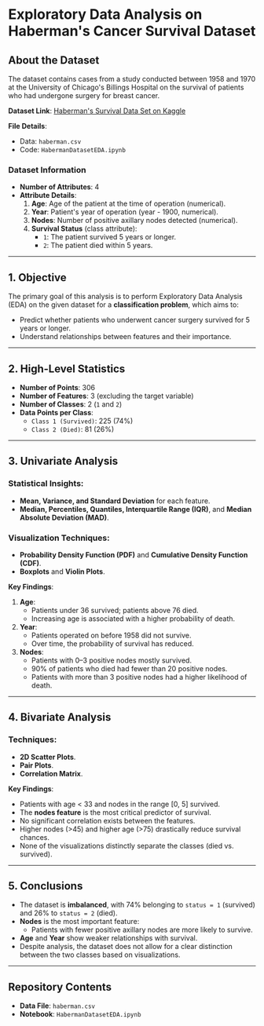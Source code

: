# Exploratory Data Analysis on Haberman's Cancer Survival Dataset

## About the Dataset
The dataset contains cases from a study conducted between 1958 and 1970 at the University of Chicago's Billings Hospital on the survival of patients who had undergone surgery for breast cancer. 

**Dataset Link**: [Haberman's Survival Data Set on Kaggle](https://www.kaggle.com/datasets/gilsousa/habermans-survival-data-set)

**File Details**:
- Data: `haberman.csv`
- Code: `HabermanDatasetEDA.ipynb`

### Dataset Information
- **Number of Attributes**: 4
- **Attribute Details**:
  1. **Age**: Age of the patient at the time of operation (numerical).
  2. **Year**: Patient's year of operation (year - 1900, numerical).
  3. **Nodes**: Number of positive axillary nodes detected (numerical).
  4. **Survival Status** (class attribute):
     - `1`: The patient survived 5 years or longer.
     - `2`: The patient died within 5 years.

---

## 1. Objective
The primary goal of this analysis is to perform Exploratory Data Analysis (EDA) on the given dataset for a **classification problem**, which aims to:
- Predict whether patients who underwent cancer surgery survived for 5 years or longer.
- Understand relationships between features and their importance.

---

## 2. High-Level Statistics
- **Number of Points**: 306
- **Number of Features**: 3 (excluding the target variable)
- **Number of Classes**: 2 (`1` and `2`)
- **Data Points per Class**:
  - `Class 1 (Survived)`: 225 (74%)
  - `Class 2 (Died)`: 81 (26%)

---

## 3. Univariate Analysis
### Statistical Insights:
- **Mean, Variance, and Standard Deviation** for each feature.
- **Median, Percentiles, Quantiles, Interquartile Range (IQR)**, and **Median Absolute Deviation (MAD)**.

### Visualization Techniques:
- **Probability Density Function (PDF)** and **Cumulative Density Function (CDF)**.
- **Boxplots** and **Violin Plots**.

**Key Findings**:
1. **Age**:
   - Patients under 36 survived; patients above 76 died.
   - Increasing age is associated with a higher probability of death.
2. **Year**:
   - Patients operated on before 1958 did not survive.
   - Over time, the probability of survival has reduced.
3. **Nodes**:
   - Patients with 0–3 positive nodes mostly survived.
   - 90% of patients who died had fewer than 20 positive nodes.
   - Patients with more than 3 positive nodes had a higher likelihood of death.

---

## 4. Bivariate Analysis
### Techniques:
- **2D Scatter Plots**.
- **Pair Plots**.
- **Correlation Matrix**.

**Key Findings**:
- Patients with age < 33 and nodes in the range [0, 5] survived.
- The **nodes feature** is the most critical predictor of survival.
- No significant correlation exists between the features.
- Higher nodes (>45) and higher age (>75) drastically reduce survival chances.
- None of the visualizations distinctly separate the classes (died vs. survived).

---

## 5. Conclusions
- The dataset is **imbalanced**, with 74% belonging to `status = 1` (survived) and 26% to `status = 2` (died).
- **Nodes** is the most important feature:
  - Patients with fewer positive axillary nodes are more likely to survive.
- **Age** and **Year** show weaker relationships with survival.
- Despite analysis, the dataset does not allow for a clear distinction between the two classes based on visualizations.

---

## Repository Contents
- **Data File**: `haberman.csv`
- **Notebook**: `HabermanDatasetEDA.ipynb`


